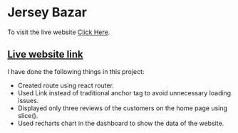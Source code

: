 # Jersey Bazar

To visit the live website [Click Here](https://jersey-bazar-thowhidulislam.netlify.app).

## [Live website link](https://jersey-bazar-thowhidulislam.netlify.app)

I have done the following things in this project:
- Created route using react router.
- Used Link instead of traditional anchor tag to avoid unnecessary loading issues.
- Displayed only three reviews of the customers on the home page using slice().
- Used recharts chart in the dashboard to show the data of the website.
